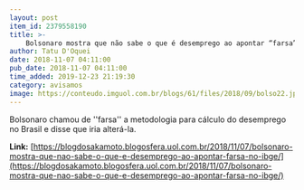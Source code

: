 ```yaml
---
layout: post
item_id: 2379558190
title: >-
    Bolsonaro mostra que não sabe o que é desemprego ao apontar “farsa” no IBGE
author: Tatu D'Oquei
date: 2018-11-07 04:11:00
pub_date: 2018-11-07 04:11:00
time_added: 2019-12-23 21:19:30
category: avisamos
image: https://conteudo.imguol.com.br/blogs/61/files/2018/09/bolso22.jpg
---
```


Bolsonaro chamou de ''farsa'' a metodologia para cálculo do desemprego no Brasil e disse que iria alterá-la.

**Link:** [https://blogdosakamoto.blogosfera.uol.com.br/2018/11/07/bolsonaro-mostra-que-nao-sabe-o-que-e-desemprego-ao-apontar-farsa-no-ibge/](https://blogdosakamoto.blogosfera.uol.com.br/2018/11/07/bolsonaro-mostra-que-nao-sabe-o-que-e-desemprego-ao-apontar-farsa-no-ibge/)

